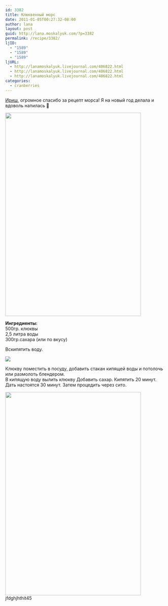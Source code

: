 ```yaml
---
id: 3382
title: Клюквенный морс
date: 2011-01-05T00:27:32-08:00
author: lana
layout: post
guid: http://lana.moskalyuk.com/?p=3382
permalink: /recipe/3382/
ljID:
  - "1589"
  - "1589"
  - "1589"
ljURL:
  - http://lanamoskalyuk.livejournal.com/406822.html
  - http://lanamoskalyuk.livejournal.com/406822.html
  - http://lanamoskalyuk.livejournal.com/406822.html
categories:
  - cranberries
---
```

[Ириш](http://irulka78.livejournal.com/30703.html#cutid1), огромное спасибо за рецепт морса! Я на новый год делала и вдоволь напилась 🙂

<img loading="lazy" class="alignnone" title="cranberry" src="http://farm6.static.flickr.com/5041/5322135125_6fd1dc4713_z.jpg" alt="" width="427" height="640" /> 

**Ингредиенты:**  
500гр. клюквы  
2,5 литра воды  
300гр.сахара (или по вкусу)

Вскипятить воду.

<div>
  <p>
    <a href="http://causeandeffectessayy.com/"><img src="http://lana.moskalyuk.com/wp-content/uploads/2011/08/Allison-150x150.jpg" /></a>
  </p>
</div>

Клюкву поместить в посуду, добавить стакан кипящей воды и потолочь или размолоть блендером.  
В кипящую воду вылить клюкву Добавить сахар. Кипятить 20 минут.  
Дать настоятся 30 минут. Затем процедить через сито.

<img loading="lazy" class="alignnone" title="cranberry" src="http://farm6.static.flickr.com/5043/5322139107_e9728dde94_z.jpg" alt="" width="427" height="640" /> 

<div>
  jfdghjhthit45
</div>